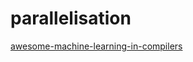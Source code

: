 # parallelisation

[awesome-machine-learning-in-compilers](https://github.com/zwang4/awesome-machine-learning-in-compilers)
